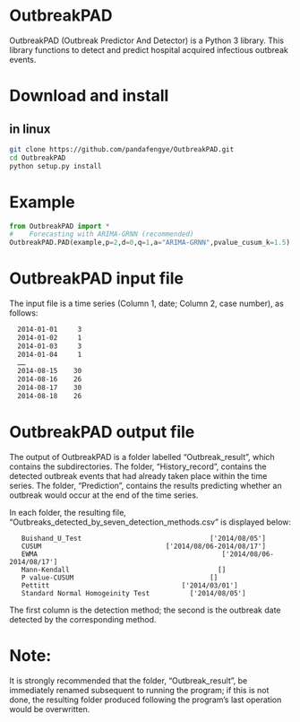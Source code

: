 # OutbreakPAD
  OutbreakPAD (Outbreak Predictor And Detector) is a Python 3 library. This library functions to detect and predict hospital acquired infectious outbreak events.

# Download and install
##  in linux
  ```bash
  git clone https://github.com/pandafengye/OutbreakPAD.git    
  cd OutbreakPAD  
  python setup.py install 
  ```  
# Example
  ```python
  from OutbreakPAD import *
  #    Forecasting with ARIMA-GRNN (recommended)
  OutbreakPAD.PAD(example,p=2,d=0,q=1,a="ARIMA-GRNN",pvalue_cusum_k=1.5) 
  
  ```
# OutbreakPAD input file
  The input file is a time series (Column 1, date; Column 2, case number), as follows:
```bash
  2014-01-01     3
  2014-01-02     1
  2014-01-03     3
  2014-01-04     1
  ……
  2014-08-15    30
  2014-08-16    26
  2014-08-17    30
  2014-08-18    26
```
# OutbreakPAD output file

  The output of OutbreakPAD is a folder labelled “Outbreak_result”, which contains the subdirectories. The folder, “History_record”, contains the detected outbreak events that had already taken place within the time series. The folder, “Prediction”, contains the results predicting whether an outbreak would occur at the end of the time series.

  In each folder, the resulting file, “Outbreaks_detected_by_seven_detection_methods.csv” is displayed below:
 ```
    Buishand_U_Test                                ['2014/08/05']
    CUSUM                               ['2014/08/06-2014/08/17']
    EWMA                                              ['2014/08/06-2014/08/17']
    Mann-Kendall                                     []
    P value-CUSUM                                  []
    Pettitt                                 ['2014/03/01']
    Standard Normal Homogeinity Test          ['2014/08/05']
```
  The first column is the detection method; the second is the outbreak date detected by the corresponding method. 

# Note:
It is strongly recommended that the folder, “Outbreak_result”, be immediately renamed subsequent to running the program; if this is not done, the resulting folder produced following the program’s last operation would be overwritten.

